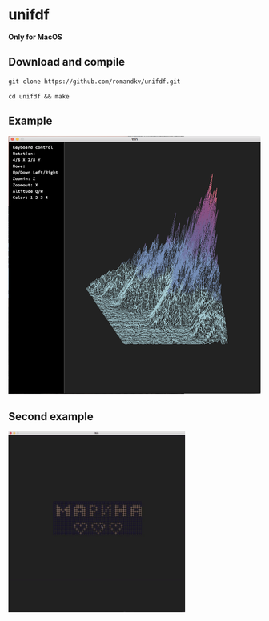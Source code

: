 # unifdf

<b>Only for MacOS</b>

## Download and compile
```
git clone https://github.com/romandkv/unifdf.git
```
```
cd unifdf && make
```
## Example
<img src="images/fdf.png">

## Second example
<img src = "images/fdfgif.gif" style="width: 70%; height: auto">

